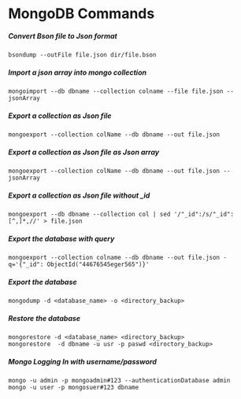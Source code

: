 
# MongoDB Commands

##### Convert Bson file to Json format
```
bsondump --outFile file.json dir/file.bson
```
##### Import a json array into mongo collection
```
mongoimport --db dbname --collection colname --file file.json --jsonArray
```
##### Export a collection as Json file
```
mongoexport --collection colName --db dbname --out file.json
```
##### Export a collection as Json file as Json array
```
mongoexport --collection colName --db dbname --out file.json --jsonArray
```
##### Export a collection as Json file without _id
```
mongoexport --db dbname --collection col | sed '/"_id":/s/"_id":[^,]*,//' > file.json
```
##### Export the database with query
```
mongoexport --collection colname --db dbname --out file.json -q='{"_id": ObjectId("44676545eger565")}'
```
##### Export the database
```
mongodump -d <database_name> -o <directory_backup>
```
##### Restore the database
```
mongorestore -d <database_name> <directory_backup>
mongorestore  -d dbname -u usr -p paswd <diroctory_backup>
```
##### Mongo Logging In with username/password
```
mongo -u admin -p mongoadmin#123 --authenticationDatabase admin
mongo -u user -p mongosuer#123 dbname
```
